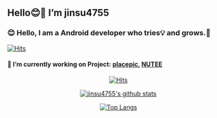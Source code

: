 ## Hello😊👋 I’m jinsu4755 

<span align=left> <h3>😊 Hello, I am a Android developer who tries💡 and grows.🌱</h3> </span>
<span align=right>[![Hits](https://hits.seeyoufarm.com/api/count/incr/badge.svg?url=https%3A%2F%2Fgithub.com%2Fzzsza)](https://hits.seeyoufarm.com) </span>
#### 🔭 I’m currently working on Project: [placepic](https://github.com/placepic/placepic_android), [NUTEE](https://github.com/team-nutee/NUTEE-Android)</br>



  <div align=center>
	
  [![Hits](https://hits.seeyoufarm.com/api/count/incr/badge.svg?url=https%3A%2F%2Fgithub.com%2Fzzsza)](https://hits.seeyoufarm.com) 

  [![jinsu4755's github stats](https://github-readme-stats.vercel.app/api?username=jinsu4755&show_icons=true&count_private=true)](https://github.com/anuraghazra/github-readme-stats)

  [![Top Langs](https://github-readme-stats.vercel.app/api/top-langs/?username=jinsu4755&layout=compact)](https://github.com/anuraghazra/github-readme-stats)

  
	
  </div>


<!--
**jinsu4755/jinsu4755** is a ✨ _special_ ✨ repository because its `README.md` (this file) appears on your GitHub profile.

Here are some ideas to get you started:

- 🔭 I’m currently working on ...
- 🌱 I’m currently learning ...
- 👯 I’m looking to collaborate on ...
- 🤔 I’m looking for help with ...
- 💬 Ask me about ...
- 📫 How to reach me: ...
- 😄 Pronouns: ...
- ⚡ Fun fact: ...
-->
